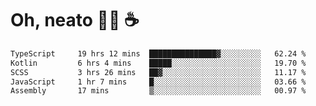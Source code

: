 # Oh, neato 🧑‍💻 ☕

<!--START_SECTION:waka-->

```txt
TypeScript     19 hrs 12 mins  ███████████████▓░░░░░░░░░   62.24 %
Kotlin         6 hrs 4 mins    █████░░░░░░░░░░░░░░░░░░░░   19.70 %
SCSS           3 hrs 26 mins   ██▓░░░░░░░░░░░░░░░░░░░░░░   11.17 %
JavaScript     1 hr 7 mins     █░░░░░░░░░░░░░░░░░░░░░░░░   03.66 %
Assembly       17 mins         ▒░░░░░░░░░░░░░░░░░░░░░░░░   00.97 %
```

<!--END_SECTION:waka-->
